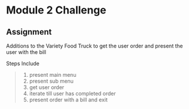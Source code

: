 # Module 2 Challenge

## Assignment

Additions to the Variety Food Truck to get the user order and present the user with the bill


Steps Include
>1. present main menu
>2. present sub menu
>3. get user order
>4. iterate till user has completed order
>5. present order with a bill and exit




